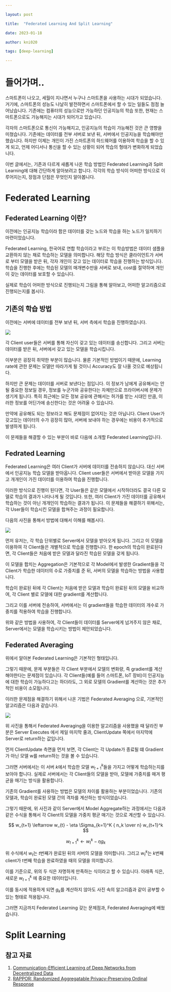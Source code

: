 ```yaml
---

layout: post

title:  "Federated Learning And Split Learning"

date: 2023-01-18

author: kni020

tags: [deep-learning]

---
```


# 들어가며..

스마트폰이 나오고, 세월이 지나면서 누구나 스마트폰을 사용하는 시대가 되었습니다. 거기에, 스마트폰의 성능도 나날히 발전하면서 스마트폰에서 할 수 있는 일들도 점점 늘어났습니다. 
기존에는 컴퓨터의 성능으로만 가능하던 인공지능의 학습 또한, 현재는 스마트폰으로도 가능해지는 시대가 되어가고 있습니다.

각자의 스마트폰으로 통신이 가능해지고, 인공지능의 학습이 가능해진 것은 큰 영향을 미쳤습니다. 
기존에는 데이터를 전부 서버로 보낸 뒤, 서버에서 인공지능을 학습해야만 했습니다. 
하지만 이제는 개인이 가진 스마트폰의 하드웨어를 이용하여 학습을 할 수 있게 되고, 언제 어디서나 통신을 할 수 있는 상황이 되어 학습의 형태가 변화하게 되었습니다. 

이번 글에서는, 기존과 다르게 새롭게 나온 학습 방법인 Federated Learning과 Split Learning에 대해 간단하게 알아보려고 합니다. 
각각의 학습 방식이 어떠한 방식으로 이루어지는지, 장점과 단점은 무엇인지 알아봅니다.

# Federated Learning

## Federated Learning 이란?

이전에는 인공지능 학습이라 함은 데이터를 갖는 노드와 학습을 하는 노드가 일치하기 마련이었습니다. 

Federated Learning, 한국어로 연합 학습이라고 부르는 이 학습방법은 데이터 샘플을 교환하지 않는 채로 학습하는 모델을 의미합니다. 
해당 학습 방식은 클라이언트가 서버로 부터 모델을 받은 뒤, 각자 개인이 갖고 있는 데이터로 학습을 진행하는 방식입니다. 
학습을 진행한 후에는 학습된 모델의 매개변수만을 서버로 보내, cost를 절약하며 개인이 갖는 데이터를 보호할 수 있습니다.

실제로 학습이 어떠한 방식으로 진행되는지 그림을 통해 알아보고, 어떠한 알고리즘으로 진행되는지를 봅시다.

## 기존의 학습 방법

이전에는 서버에 데이터를 전부 보낸 뒤, 서버 측에서 학습을 진행하였습니다. 

![](/assets/images/kni020/202301-1.jpg)

각 Client user들은 서버를 통해 자신이 갖고 있는 데이터를 송신합니다. 그리고 서버는 데이터를 받은 뒤, 서버에서 갖고 있는 모델을 학습시킵니다.

이부분은 굉장히 취약한 부분이 많습니다. 물론 기본적인 방법이기 때문에, Learning rate에 관한 문제는 모델만 따라가게 될 것이니 Accuracy도 잘 나올 것으로 예상됩니다.

하지만 큰 문제는 데이터를 서버로 보낸다는 점입니다. 이 정보가 남에게 공유해서는 안될 중요한 정보일 경우, 정보를 누군가와 공유한다는 자체만으로 프라이버시에 문제가 생기게 됩니다. 
특히 최근에는 모든 정보 공유에 관해서는 허가를 받는 시대인 만큼, 이러한 정보를 어딘가에 송신한다는 것은 어려울 수 있습니다.

만약에 공유해도 되는 정보라고 해도 문제점이 없어지는 것은 아닙니다. Client User가 갖고있는 데이터의 수가 굉장히 많아, 서버에 보내야 하는 경우에는 비용이 추가적으로 발생하게 됩니다. 

이 문제들을 해결할 수 있는 부분이 바로 다음에 소개할 Federated Learning입니다.

## Fedrated Learning

Federated Learning은 여러 Client가 서버에 데이터를 전송하지 않습니다. 대신 서버에서 인공지능 학습 모델을 받아옵니다.
Client user들은 서버에서 받아온 모델을 가지고 개개인이 가진 데이터를 이용하여 학습을 진행합니다.

이러한 방식으로 진행이 된다면, 각 User들은 같은 모델에서 시작하더라도 결국 다른 모델로 학습의 결과가 나타나게 될 것입니다.
또한, 여러 Client가 가진 데이터를 공유해서 학습하는 것이 아닌 개개인이 학습하는 결과가 됩니다.
이 문제들을 해결하기 위해서는, 각 User들이 학습시킨 모델을 합쳐주는 과정이 필요합니다.

다음의 사진을 통해서 방법에 대해서 이해를 해봅시다.

![](/assets/images/kni020/202301-2.png)

먼저 유저는, 각 학습 단위별로 Server에서 모델을 받아오게 됩니다. 그리고 이 모델을 이용하여 각 Client들은 개별적으로 학습을 진행합니다. 
한 epoch의 학습이 완료된다면, 각 Client들은 처음에 받은 모델과 달라진 학습된 모델을 갖게 됩니다.

이 모델을 합치는 Aggregation은 기본적으로 각 Model에서 발생한 Gradient들을 각 Client가 학습한 데이터의 수로 가중치를 준 뒤, 서버의 모델을 학습하는 방법을 사용합니다. 

학습이 완료된 뒤에 각 Client는 처음에 받은 모델과 학습이 완료된 뒤의 모델을 비교하여, 각 Client 별로 모델에 대한 gradient를 계산합니다. 

그리고 이를 서버에 전송하여, 서버에서는 이 gradient들을 학습한 데이터의 개수로 가중치를 적용하여 학습을 진행합니다.

위와 같은 방법을 사용하여, 각 Client들이 데이터를 Server에게 넘겨주지 않은 채로, Server에서는 모델을 학습시키는 방법이 제안되었습니다.

## Federated Averaging

위에서 알아본 Federated Learning은 기본적인 형태입니다. 

그렇기 때문에, 문제 부분들은 각 Client 부분에서 모델의 변화량, 즉 gradient를 계산해야한다는 문제점이 있습니다. 
각 Client들(예를 들어 스마트폰, IoT 장비)이 인공지능에 대한 학습이 가능하다고는 하더라도, 그 외로 모델의 Gradient를 계산하는 것은 추가적인 비용이 소모됩니다.

이러한 문제점을 해결하기 위해서 나온 기법은 Federated Averaging 으로, 기본적인 알고리즘은 다음과 같습니다.

![](/assets/images/kni020/202301-6.png)

위 사진을 통해서 Federated Averaging을 이용한 알고리즘을 사용했을 때 달라진 부분은 Server Executes 에서 제일 마지막 줄과, ClientUpdate 쪽에서 마지막에 Server로 return하는 값입니다. 

먼저 ClientUpdate 측면을 먼저 보면, 각 Client는 각 Update가 종료될 떄 Gradient가 아닌 모델 w를 return하는 것을 볼 수 있습니다.

그러면 서버에서는 이 서버 $k$에서 학습한 모델 $w_{t+1}^k$들을 가지고 어떻게 학습하는지를 보아야 합니다.
실제로 서버에서는 각 Client들의 모델을 받아, 모델에 가중치를 매겨 평균을 매기는 방식을 활용합니다. 

기존의 Gradient를 사용하는 방법은 모델의 차이를 활용하는 부분이었습니다.
기존의 모델과, 학습이 완료된 모델 간의 격차를 계산하는 방식이었습니다.

그렇기 때문에, 위 사진과 같이 Server에서 Model Aggregate하는 과정에서는 다음과 같은 수식을 통해서 각 Client의 모델을 가중치 평균 매기는 것으로 계산할 수 있습니다.

$$ w_{t+1} \leftarrow w_{t} - \eta \Sigma_{k=1}^K { n_k \over n} w_{t+1}^k $$

$$ w_{t+1}^{k} \leftarrow w_{t}^k -\eta g_k $$

위 수식에서 $w_t$는 $t$번째가 완료된 뒤의 서버의 모델을 의미합니다. 그리고 $w_t^k$는 $k$번째 client가 t번째 학습을 완료하였을 때의 모델을 의미합니다.

이를 기준으로, 위의 두 식은 자명하게 만족하는 식이라고 할 수 있습니다. 아래족 식은, 새로운 $w_{t+1}^k$ 에 중요한 데이터입니다. 

이를 동시에 적용하게 되면 $g_k$를 계산하지 않아도 사진 속의 알고리즘과 같이 공부할 수 있는 형태로 적용됩니다. 

그러면 지금까지 Federated Learning 갖는 문제점과, Federated Averaging에 배웠습니다.

# Split Learning

## 참고 자료

1. [Communication-Efficient Learning of Deep Networks from Decentralized Data](https://arxiv.org/abs/1602.05629)
2. [RAPPOR: Randomized Aggregatable Privacy-Preserving Ordinal Response](https://arxiv.org/abs/1407.6981) 

